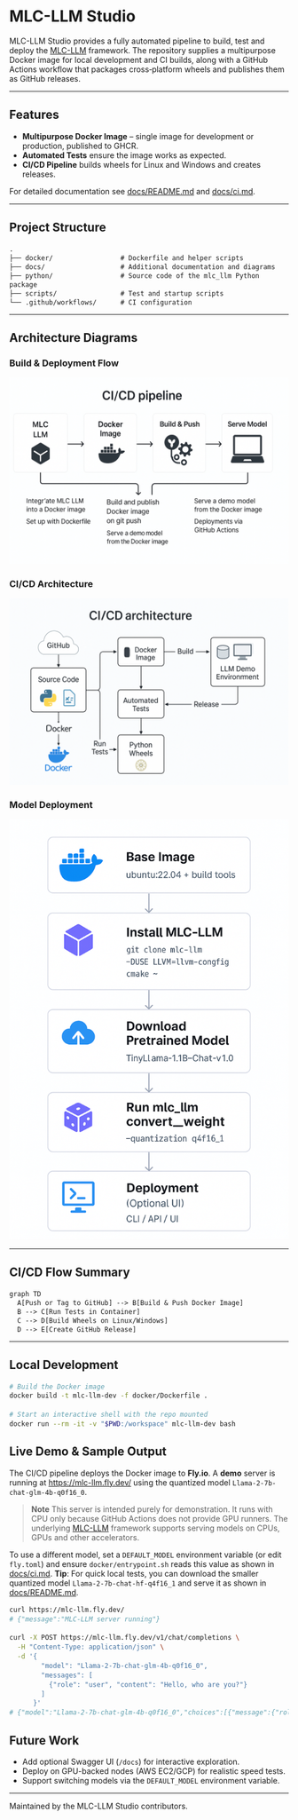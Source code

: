 # MLC-LLM Studio

MLC-LLM Studio provides a fully automated pipeline to build, test and deploy the [MLC-LLM](https://llm.mlc.ai/) framework. The repository supplies a multipurpose Docker image for local development and CI builds, along with a GitHub Actions workflow that packages cross‑platform wheels and publishes them as GitHub releases.

---

## Features

- **Multipurpose Docker Image** – single image for development or production, published to GHCR.
- **Automated Tests** ensure the image works as expected.
- **CI/CD Pipeline** builds wheels for Linux and Windows and creates releases.

For detailed documentation see [docs/README.md](docs/README.md) and [docs/ci.md](docs/ci.md).

---

## Project Structure

```text
.
├── docker/                 # Dockerfile and helper scripts
├── docs/                   # Additional documentation and diagrams
├── python/                 # Source code of the mlc_llm Python package
├── scripts/                # Test and startup scripts
└── .github/workflows/      # CI configuration
```

---

## Architecture Diagrams

### Build & Deployment Flow

![Build & Deployment Flow](docs/assets/CI_CD%20Pipeline%20for%20Docker%20Deployment.png)

### CI/CD Architecture

![CI/CD Architecture](docs/assets/MLC-LLM%20CI_CD%20Architecture%20Flowchart.png)

### Model Deployment

![Model Deployment](docs/assets/Model%20Deployment%20Process.png)

---

## CI/CD Flow Summary

```mermaid
graph TD
  A[Push or Tag to GitHub] --> B[Build & Push Docker Image]
  B --> C[Run Tests in Container]
  C --> D[Build Wheels on Linux/Windows]
  D --> E[Create GitHub Release]
```

---

## Local Development

```bash
# Build the Docker image
docker build -t mlc-llm-dev -f docker/Dockerfile .

# Start an interactive shell with the repo mounted
docker run --rm -it -v "$PWD:/workspace" mlc-llm-dev bash
```

## Live Demo & Sample Output

The CI/CD pipeline deploys the Docker image to **Fly.io**. A **demo** server is
running at <https://mlc-llm.fly.dev/> using the quantized model
`Llama-2-7b-chat-glm-4b-q0f16_0`.

> **Note**
> This server is intended purely for demonstration. It runs with CPU only
> because GitHub Actions does not provide GPU runners. The underlying
> [MLC-LLM](https://llm.mlc.ai/) framework supports serving models on CPUs,
> GPUs and other accelerators.

To use a different model, set a `DEFAULT_MODEL` environment variable (or edit
`fly.toml`) and ensure `docker/entrypoint.sh` reads this value as shown in
[docs/ci.md](docs/ci.md#5-replacing-models).
**Tip**: For quick local tests, you can download the smaller quantized model `Llama-2-7b-chat-hf-q4f16_1` and serve it as shown in [docs/README.md](docs/README.md#local-development-instructions).


```bash
curl https://mlc-llm.fly.dev/
# {"message":"MLC-LLM server running"}

curl -X POST https://mlc-llm.fly.dev/v1/chat/completions \
  -H "Content-Type: application/json" \
  -d '{
        "model": "Llama-2-7b-chat-glm-4b-q0f16_0",
        "messages": [
          {"role": "user", "content": "Hello, who are you?"}
        ]
      }'
# {"model":"Llama-2-7b-chat-glm-4b-q0f16_0","choices":[{"message":{"role":"assistant","content":"Hello! I am a test model response."}}]}
```

## Future Work

- Add optional Swagger UI (`/docs`) for interactive exploration.
- Deploy on GPU-backed nodes (AWS EC2/GCP) for realistic speed tests.
- Support switching models via the `DEFAULT_MODEL` environment variable.

---

Maintained by the MLC-LLM Studio contributors.

